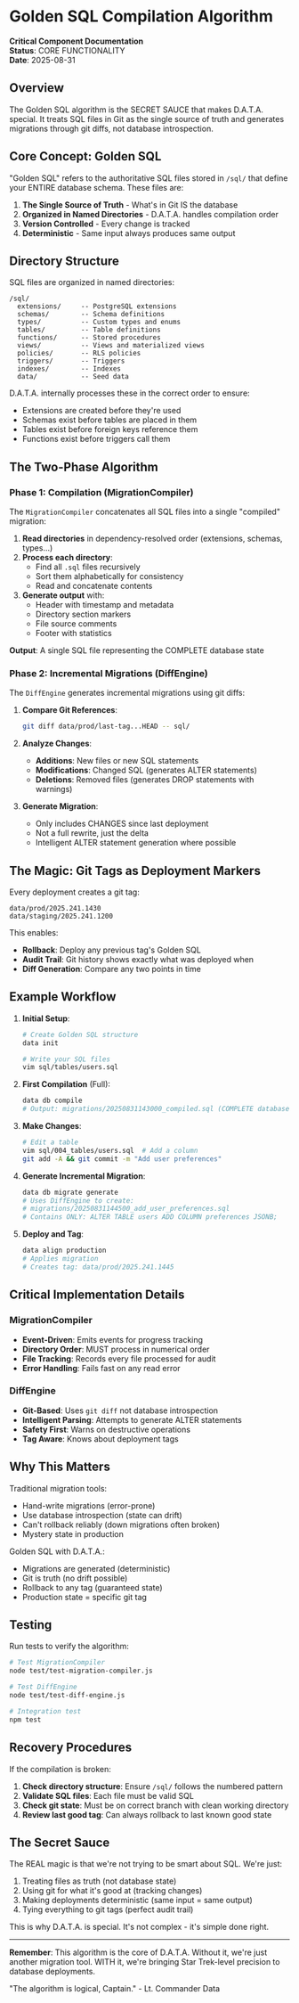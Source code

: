 # Golden SQL Compilation Algorithm

**Critical Component Documentation**  
**Status**: CORE FUNCTIONALITY  
**Date**: 2025-08-31

## Overview

The Golden SQL algorithm is the SECRET SAUCE that makes D.A.T.A. special. It treats SQL files in Git as the single source of truth and generates migrations through git diffs, not database introspection.

## Core Concept: Golden SQL

"Golden SQL" refers to the authoritative SQL files stored in `/sql/` that define your ENTIRE database schema. These files are:

1. **The Single Source of Truth** - What's in Git IS the database
2. **Organized in Named Directories** - D.A.T.A. handles compilation order
3. **Version Controlled** - Every change is tracked
4. **Deterministic** - Same input always produces same output

## Directory Structure

SQL files are organized in named directories:

```
/sql/
  extensions/     -- PostgreSQL extensions
  schemas/        -- Schema definitions
  types/          -- Custom types and enums
  tables/         -- Table definitions
  functions/      -- Stored procedures
  views/          -- Views and materialized views
  policies/       -- RLS policies
  triggers/       -- Triggers
  indexes/        -- Indexes
  data/           -- Seed data
```

D.A.T.A. internally processes these in the correct order to ensure:

- Extensions are created before they're used
- Schemas exist before tables are placed in them
- Tables exist before foreign keys reference them
- Functions exist before triggers call them

## The Two-Phase Algorithm

### Phase 1: Compilation (MigrationCompiler)

The `MigrationCompiler` concatenates all SQL files into a single "compiled" migration:

1. **Read directories** in dependency-resolved order (extensions, schemas, types...)
2. **Process each directory**:
   - Find all `.sql` files recursively
   - Sort them alphabetically for consistency
   - Read and concatenate contents
3. **Generate output** with:
   - Header with timestamp and metadata
   - Directory section markers
   - File source comments
   - Footer with statistics

**Output**: A single SQL file representing the COMPLETE database state

### Phase 2: Incremental Migrations (DiffEngine)

The `DiffEngine` generates incremental migrations using git diffs:

1. **Compare Git References**:

   ```bash
   git diff data/prod/last-tag...HEAD -- sql/
   ```

2. **Analyze Changes**:
   - **Additions**: New files or new SQL statements
   - **Modifications**: Changed SQL (generates ALTER statements)
   - **Deletions**: Removed files (generates DROP statements with warnings)

3. **Generate Migration**:
   - Only includes CHANGES since last deployment
   - Not a full rewrite, just the delta
   - Intelligent ALTER statement generation where possible

## The Magic: Git Tags as Deployment Markers

Every deployment creates a git tag:

```
data/prod/2025.241.1430
data/staging/2025.241.1200
```

This enables:

- **Rollback**: Deploy any previous tag's Golden SQL
- **Audit Trail**: Git history shows exactly what was deployed when
- **Diff Generation**: Compare any two points in time

## Example Workflow

1. **Initial Setup**:

   ```bash
   # Create Golden SQL structure
   data init

   # Write your SQL files
   vim sql/tables/users.sql
   ```

2. **First Compilation** (Full):

   ```bash
   data db compile
   # Output: migrations/20250831143000_compiled.sql (COMPLETE database)
   ```

3. **Make Changes**:

   ```bash
   # Edit a table
   vim sql/004_tables/users.sql  # Add a column
   git add -A && git commit -m "Add user preferences"
   ```

4. **Generate Incremental Migration**:

   ```bash
   data db migrate generate
   # Uses DiffEngine to create:
   # migrations/20250831144500_add_user_preferences.sql
   # Contains ONLY: ALTER TABLE users ADD COLUMN preferences JSONB;
   ```

5. **Deploy and Tag**:
   ```bash
   data align production
   # Applies migration
   # Creates tag: data/prod/2025.241.1445
   ```

## Critical Implementation Details

### MigrationCompiler

- **Event-Driven**: Emits events for progress tracking
- **Directory Order**: MUST process in numerical order
- **File Tracking**: Records every file processed for audit
- **Error Handling**: Fails fast on any read error

### DiffEngine

- **Git-Based**: Uses `git diff` not database introspection
- **Intelligent Parsing**: Attempts to generate ALTER statements
- **Safety First**: Warns on destructive operations
- **Tag Aware**: Knows about deployment tags

## Why This Matters

Traditional migration tools:

- Hand-write migrations (error-prone)
- Use database introspection (state can drift)
- Can't rollback reliably (down migrations often broken)
- Mystery state in production

Golden SQL with D.A.T.A.:

- Migrations are generated (deterministic)
- Git is truth (no drift possible)
- Rollback to any tag (guaranteed state)
- Production state = specific git tag

## Testing

Run tests to verify the algorithm:

```bash
# Test MigrationCompiler
node test/test-migration-compiler.js

# Test DiffEngine
node test/test-diff-engine.js

# Integration test
npm test
```

## Recovery Procedures

If the compilation is broken:

1. **Check directory structure**: Ensure `/sql/` follows the numbered pattern
2. **Validate SQL files**: Each file must be valid SQL
3. **Check git state**: Must be on correct branch with clean working directory
4. **Review last good tag**: Can always rollback to last known good state

## The Secret Sauce

The REAL magic is that we're not trying to be smart about SQL. We're just:

1. Treating files as truth (not database state)
2. Using git for what it's good at (tracking changes)
3. Making deployments deterministic (same input = same output)
4. Tying everything to git tags (perfect audit trail)

This is why D.A.T.A. is special. It's not complex - it's simple done right.

---

**Remember**: This algorithm is the core of D.A.T.A. Without it, we're just another migration tool. WITH it, we're bringing Star Trek-level precision to database deployments.

"The algorithm is logical, Captain." - Lt. Commander Data
